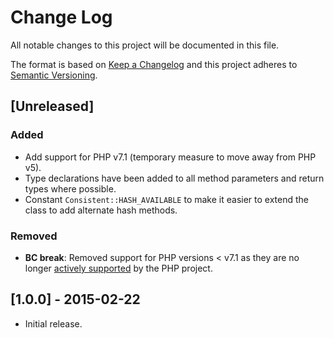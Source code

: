 # Change Log
All notable changes to this project will be documented in this file.

The format is based on [Keep a Changelog](http://keepachangelog.com/)
and this project adheres to [Semantic Versioning](http://semver.org/).

## [Unreleased]
### Added
- Add support for PHP v7.1 (temporary measure to move away from PHP v5).
- Type declarations have been added to all method parameters and return types
  where possible.
- Constant `Consistent::HASH_AVAILABLE` to make it easier to extend the class to
  add alternate hash methods.
### Removed
- **BC break**: Removed support for PHP versions < v7.1 as they are no longer
  [actively supported](https://php.net/supported-versions.php) by the PHP project.

## [1.0.0] - 2015-02-22
- Initial release.
